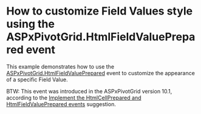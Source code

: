# How to customize Field Values style using the ASPxPivotGrid.HtmlFieldValuePrepared event


<p>This example demonstrates how to use the <a href="http://documentation.devexpress.com/#AspNet/DevExpressWebASPxPivotGridASPxPivotGrid_HtmlFieldValuePreparedtopic">ASPxPivotGrid.HtmlFieldValuePrepared</a> event to customize the appearance of a specific Field Value.</p><p>BTW: This event was introduced in the ASPxPivotGrid version 10.1, according to the <a href="https://www.devexpress.com/Support/Center/p/S34506">Implement the HtmlCellPrepared and HtmlFieldValuePrepared events</a>  suggestion.</p>

<br/>


